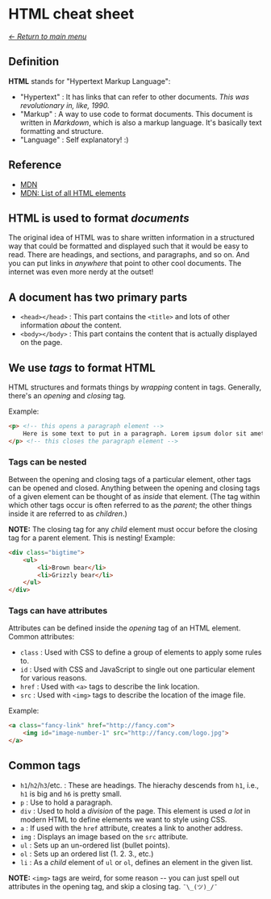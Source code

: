 # HTML cheat sheet

_[<- Return to main menu](README.md#contents)_

## Definition

**HTML** stands for "Hypertext Markup Language":

- "Hypertext" : It has links that can refer to other documents. _This was revolutionary in, like, 1990._
- "Markup" : A way to use code to format documents. This document is written in _Markdown_, which is also a markup language. It's basically text formatting and structure.
- "Language" : Self explanatory! :)

## Reference

- [MDN](https://developer.mozilla.org/en-US/docs/Web/HTML)
- [MDN: List of all HTML elements](https://developer.mozilla.org/en-US/docs/Web/HTML/Element)

## HTML is used to format _documents_

The original idea of HTML was to share written information in a structured way that could be formatted and displayed such that it would be easy to read. There are headings, and sections, and paragraphs, and so on. And you can put links in _anywhere_ that point to other cool documents. The internet was even more nerdy at the outset!

## A document has two primary parts

- `<head></head>` : This part contains the `<title>` and lots of other information _about_ the content.
- `<body></body>` : This part contains the content that is actually displayed on the page.

## We use _tags_ to format HTML

HTML structures and formats things by _wrapping_ content in tags. Generally, there's an _opening_ and _closing_ tag.

Example:
```html
<p> <!-- this opens a paragraph element -->
    Here is some text to put in a paragraph. Lorem ipsum dolor sit amet!
</p> <!-- this closes the paragraph element -->
```

### Tags can be nested

Between the opening and closing tags of a particular element, other tags can be opened and closed. Anything between the opening and closing tags of a given element can be thought of as _inside_ that element. (The tag within which other tags occur is often referred to as the _parent_; the other things inside it are referred to as _children_.)

**NOTE:** The closing tag for any _child_ element must occur before the closing tag for a parent element. This is nesting! Example:

```html
<div class="bigtime">
    <ul>
        <li>Brown bear</li>
        <li>Grizzly bear</li>
    </ul>
</div>
```

### Tags can have attributes

Attributes can be defined inside the _opening_ tag of an HTML element. Common attributes:

- `class` : Used with CSS to define a group of elements to apply some rules to.
- `id` : Used with CSS and JavaScript to single out one particular element for various reasons.
- `href` : Used with `<a>` tags to describe the link location.
- `src` : Used with `<img>` tags to describe the location of the image file.

Example:
```html
<a class="fancy-link" href="http://fancy.com">
    <img id="image-number-1" src="http://fancy.com/logo.jpg">
</a>
```

## Common tags

- `h1`/`h2`/`h3`/etc. : These are headings. The hierachy descends from `h1`, i.e., `h1` is big and `h6` is pretty small.
- `p` : Use to hold a paragraph.
- `div` : Used to hold a _division_ of the page. This element is used _a lot_ in modern HTML to define elements we want to style using CSS.
- `a` : If used with the `href` attribute, creates a link to another address.
- `img` : Displays an image based on the `src` attribute.
- `ul` : Sets up an un-ordered list (bullet points).
- `ol` : Sets up an ordered list (1. 2. 3., etc.)
- `li` : As a _child_ element of `ul` or `ol`, defines an element in the given list.

**NOTE:** `<img>` tags are weird, for some reason -- you can just spell out attributes in the opening tag, and skip a closing tag. `¯\_(ツ)_/¯`
